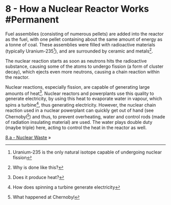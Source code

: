 # 8 - How a Nuclear Reactor Works #Permanent 
Fuel assemblies (consisting of numerous pellets) are added into the reactor as the fuel, with one pellet containing about the same amount of energy as a tonne of coal. These assemblies were filled with radioactive materials (typically Uranium-235[^1]), and are surrounded by ceramic and metals[^2].  

The nuclear reaction starts as soon as neutrons hits the radioactive substance, causing some of the atoms to undergo fission (a form of cluster decay), which ejects even more neutrons, causing a chain reaction within the reactor.

Nuclear reactions, especially fission, are capable of generating large amounts of heat[^3]. Nuclear reactors and powerplants use this quality to generate electricity, by using this heat to evaporate water in vapour, which spins a turbine[^4], thus generating electricity. However, the nuclear chain reaction used in a nuclear powerplant can quickly get out of hand (see Chernobyl[^5]) and thus, to prevent overheating, water and control rods (made of radiation insulating material) are used. The water plays double duty (maybe triple) here, acting to control the heat in the reactor as well.

[8,a - Nuclear Waste](8,a%20-%20Nuclear%20Waste.md) »

[^1]: Uranium-235 is the only natural isotope capable of undergoing nuclear fission
[^2]: Why is done like this?
[^3]: Does it produce heat?
[^4]: How does spinning a turbine generate electricity
[^5]: What happened at Chernobyl
